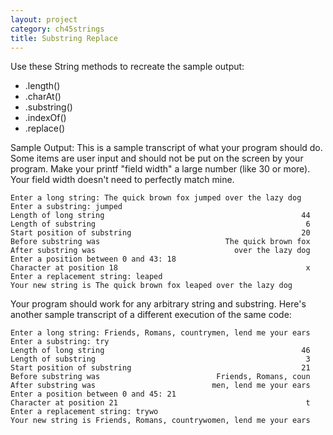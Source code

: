 ```yaml
---
layout: project
category: ch45strings
title: Substring Replace
---
```

Use these String methods to recreate the sample output:

  - .length()
  - .charAt()
  - .substring()
  - .indexOf()
  - .replace()

Sample Output: This is a sample transcript of what your program should do. Some items are user input and should not be put on the screen by your program. Make your printf "field width" a large number (like 30 or more). Your field width doesn't need to perfectly match mine.
```
Enter a long string: The quick brown fox jumped over the lazy dog
Enter a substring: jumped
Length of long string                                            44
Length of substring                                               6
Start position of substring                                      20
Before substring was                            The quick brown fox
After substring was                               over the lazy dog
Enter a position between 0 and 43: 18
Character at position 18                                          x
Enter a replacement string: leaped
Your new string is The quick brown fox leaped over the lazy dog
```
Your program should work for any arbitrary string and substring. Here's another sample transcript of a different execution of the same code:
```
Enter a long string: Friends, Romans, countrymen, lend me your ears
Enter a substring: try
Length of long string                                            46
Length of substring                                               3
Start position of substring                                      21
Before substring was                          Friends, Romans, coun
After substring was                          men, lend me your ears
Enter a position between 0 and 45: 21
Character at position 21                                          t
Enter a replacement string: trywo
Your new string is Friends, Romans, countrywomen, lend me your ears
```
